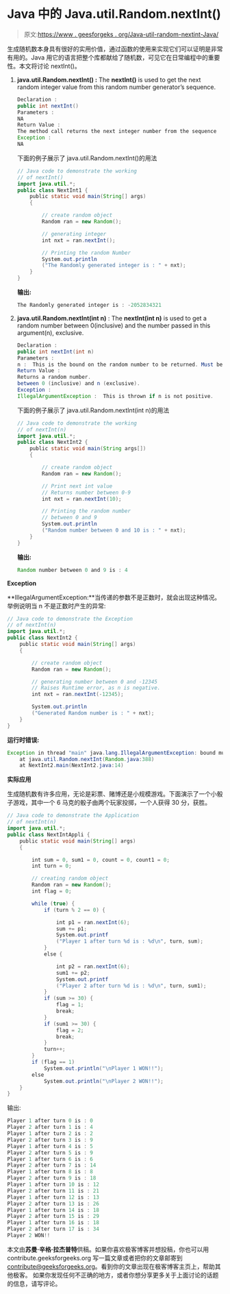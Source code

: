 # Java 中的 Java.util.Random.nextInt()

> 原文:[https://www . geesforgeks . org/Java-util-random-nextint-Java/](https://www.geeksforgeeks.org/java-util-random-nextint-java/)

生成随机数本身具有很好的实用价值，通过函数的使用来实现它们可以证明是非常有用的。Java 用它的语言把整个库都献给了随机数，可见它在日常编程中的重要性。本文将讨论 nextInt()。

1.  **java.util.Random.nextInt() :** The **nextInt()** is used to get the next random integer value from this random number generator’s sequence.

    ```java
    Declaration : 
    public int nextInt()
    Parameters : 
    NA
    Return Value : 
    The method call returns the next integer number from the sequence
    Exception : 
    NA

    ```

    下面的例子展示了 java.util.Random.nextInt()的用法

    ```java
    // Java code to demonstrate the working
    // of nextInt()
    import java.util.*;
    public class NextInt1 {
        public static void main(String[] args)
        {

            // create random object
            Random ran = new Random();

            // generating integer
            int nxt = ran.nextInt();

            // Printing the random Number
            System.out.println
            ("The Randomly generated integer is : " + nxt);
        }
    }
    ```

    **输出:**

    ```java
    The Randomly generated integer is : -2052834321

    ```

2.  **java.util.Random.nextInt(int n)** : The **nextInt(int n)** is used to get a random number between 0(inclusive) and the number passed in this argument(n), exclusive.

    ```java
    Declaration : 
    public int nextInt(int n)
    Parameters : 
    n :  This is the bound on the random number to be returned. Must be positive.
    Return Value : 
    Returns a random number.
    between 0 (inclusive) and n (exclusive).
    Exception : 
    IllegalArgumentException :  This is thrown if n is not positive.

    ```

    下面的例子展示了 java.util.Random.nextInt(int n)的用法

    ```java
    // Java code to demonstrate the working
    // of nextInt(n)
    import java.util.*;
    public class NextInt2 {
        public static void main(String args[])
        {

            // create random object
            Random ran = new Random();

            // Print next int value
            // Returns number between 0-9
            int nxt = ran.nextInt(10);

            // Printing the random number 
            // between 0 and 9
            System.out.println
            ("Random number between 0 and 10 is : " + nxt);
        }
    }
    ```

    **输出:**

    ```java
    Random number between 0 and 9 is : 4

    ```

**Exception**

**IllegalArgumentException:**当传递的参数不是正数时，就会出现这种情况。
举例说明当 n 不是正数时产生的异常:

```java
// Java code to demonstrate the Exception
// of nextInt(n)
import java.util.*;
public class NextInt2 {
    public static void main(String[] args)
    {

        // create random object
        Random ran = new Random();

        // generating number between 0 and -12345
        // Raises Runtime error, as n is negative.
        int nxt = ran.nextInt(-12345);

        System.out.println
        ("Generated Random number is : " + nxt);
    }
}
```

**运行时错误:**

```java
Exception in thread "main" java.lang.IllegalArgumentException: bound must be positive
    at java.util.Random.nextInt(Random.java:388)
    at NextInt2.main(NextInt2.java:14)

```

**实际应用**

生成随机数有许多应用，无论是彩票、赌博还是小规模游戏。下面演示了一个小骰子游戏，其中一个 6 马克的骰子由两个玩家投掷，一个人获得 30 分，获胜。

```java
// Java code to demonstrate the Application
// of nextInt(n)
import java.util.*;
public class NextIntAppli {
    public static void main(String[] args)
    {

        int sum = 0, sum1 = 0, count = 0, count1 = 0;
        int turn = 0;

        // creating random object
        Random ran = new Random();
        int flag = 0;

        while (true) {
            if (turn % 2 == 0) {

                int p1 = ran.nextInt(6);
                sum += p1;
                System.out.printf
                ("Player 1 after turn %d is : %d\n", turn, sum);
            }
            else {

                int p2 = ran.nextInt(6);
                sum1 += p2;
                System.out.printf
                ("Player 2 after turn %d is : %d\n", turn, sum1);
            }
            if (sum >= 30) {
                flag = 1;
                break;
            }
            if (sum1 >= 30) {
                flag = 2;
                break;
            }
            turn++;
        }
        if (flag == 1)
            System.out.println("\nPlayer 1 WON!!");
        else
            System.out.println("\nPlayer 2 WON!!");
    }
}
```

输出:

```java
Player 1 after turn 0 is : 0
Player 2 after turn 1 is : 4
Player 1 after turn 2 is : 2
Player 2 after turn 3 is : 9
Player 1 after turn 4 is : 5
Player 2 after turn 5 is : 9
Player 1 after turn 6 is : 6
Player 2 after turn 7 is : 14
Player 1 after turn 8 is : 8
Player 2 after turn 9 is : 18
Player 1 after turn 10 is : 12
Player 2 after turn 11 is : 21
Player 1 after turn 12 is : 13
Player 2 after turn 13 is : 26
Player 1 after turn 14 is : 18
Player 2 after turn 15 is : 29
Player 1 after turn 16 is : 18
Player 2 after turn 17 is : 34
Player 2 WON!!

```

本文由**苏曼·辛格·拉杰普特**供稿。如果你喜欢极客博客并想投稿，你也可以用 contribute.geeksforgeeks.org 写一篇文章或者把你的文章邮寄到 contribute@geeksforgeeks.org。看到你的文章出现在极客博客主页上，帮助其他极客。
如果你发现任何不正确的地方，或者你想分享更多关于上面讨论的话题的信息，请写评论。